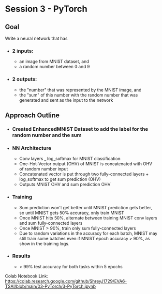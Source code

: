 # Session 3 - PyTorch

## Goal
Write a neural network that has
- ### 2 inputs:
  - an image from MNIST dataset, and
  - a random number between 0 and 9
- ### 2 outputs:
  - the "number" that was represented by the MNIST image, and
  - the "sum" of this number with the random number that was generated and sent as the input to the network


## Approach Outline

- ### Created EnhancedMNIST Dataset to add the label for the random number and the sum
- ### NN Architecture
  - Conv layers _ log_softmax for MNIST classification
  - One-Hot-Vector output (OHV) of MNIST is concatenated with OHV of random number input
  - Concatenated vector is put through two fully-connected layers + log_softmax to get sum prediction (OHV)
  - Outputs MNIST OHV and sum prediction OHV
- ### Training
  - Sum prediction won't get better until MNIST prediction gets better, so until MNIST gets 50% accuracy, only train MNIST
  - Once MNIST hits 50%, alternate between training MNIST conv layers and sum fully-connected layers
  - Once MNIST > 90%, train only sum fully-connected layers
  - Due to random variations in the accuracy for each batch, MNIST may still train some batches even if MNIST epoch accuracy > 90%, as show in the training logs.
- ### Results
  - \> 99% test accuracy for both tasks within 5 epochs 

Colab Notebook Link: https://colab.research.google.com/github/ShreyJ1729/EVA6-TSAI/blob/main/03-PyTorch/3-PyTorch.ipynb